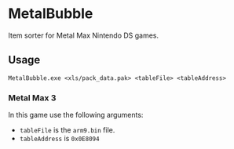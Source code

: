 # MetalBubble

Item sorter for Metal Max Nintendo DS games.

## Usage

```
MetalBubble.exe <xls/pack_data.pak> <tableFile> <tableAddress>
```

### Metal Max 3

In this game use the following arguments:

* `tableFile` is the `arm9.bin` file.
* `tableAddress` is `0x0E8094`

